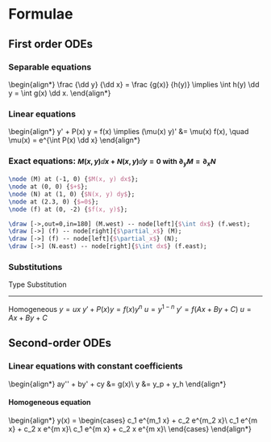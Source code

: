 # Formulae

## First order ODEs

### Separable equations

\begin{align*}
\frac {\dd y} {\dd x} = \frac {g(x)} {h(y)}
\implies \int h(y) \dd y = \int g(x) \dd x.
\end{align*}

### Linear equations

\begin{align*}
y' + P(x) y = f(x)
\implies
(\mu(x) y)' &= \mu(x) f(x),
\quad \mu(x) = e^{\int P(x) \dd x}
\end{align*}

### Exact equations: <small>$M(x, y) \dd x + N(x, y) \dd y = 0$ with $\partial_y M = \partial_x N$</small>

~~~ {.tex .tikz .fragment scale=1}
\node (M) at (-1, 0) {$M(x, y) dx$};
\node at (0, 0) {$+$};
\node (N) at (1, 0) {$N(x, y) dy$};
\node at (2.3, 0) {$=0$};
\node (f) at (0, -2) {$f(x, y)$};

\draw [->,out=0,in=180] (M.west) -- node[left]{$\int dx$} (f.west);
\draw [->] (f) -- node[right]{$\partial_x$} (M);
\draw [->] (f) -- node[left]{$\partial_x$} (N);
\draw [->] (N.east) -- node[right]{$\int dx$} (f.east);
~~~

### Substitutions

Type                    Substitution
-----                   --------------
Homogeneous             $y = ux$
$y' + P(x)y = f(x)y^n$  $u = y^{1 - n}$
$y' = f(Ax+By+C)$       $u = Ax + By + C$

## Second-order ODEs

### Linear equations with constant coefficients

\begin{align*}
ay'' + by' + cy &= g(x)\\
y &= y_p + y_h
\end{align*}

#### Homogeneous equation

\begin{align*}
y(x) = \begin{cases}
c_1 e^{m_1 x} + c_2 e^{m_2 x}\\
c_1 e^{m x} + c_2 x e^{m x}\\
c_1 e^{m x} + c_2 x e^{m x}\\
\end{cases}
\end{align*}
